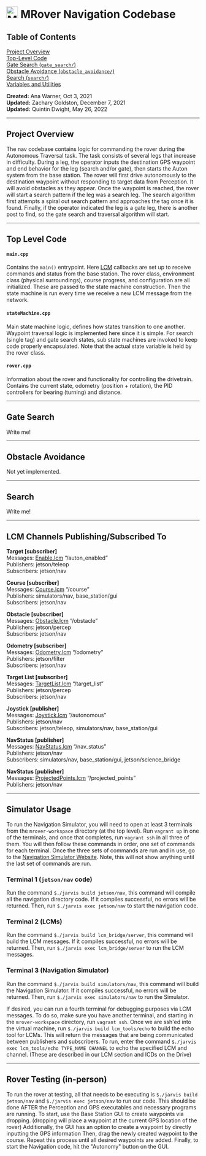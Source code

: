 # <img src="../../simulators/nav/src/static/mrover.png" alt="MRover Logo" width="30"/> MRover Navigation Codebase

## Table of Contents

[Project Overview](#project-overview) \
[Top-Level Code](#top-level-code) \
[Gate Search (`gate_search/`)](#gate-search) \
[Obstacle Avoidance (`obstacle_avoidance/`)](#obstacle-avoidance) \
[Search (`search/`)](#search) \
[Variables and Utilities](#variables-and-utilities)

**Created:** Ana Warner, Oct 3, 2021 \
**Updated:** Zachary Goldston, December 7, 2021 \
**Updated:** Quintin Dwight, May 26, 2022

---

<!----------------------------- Project Overview ----------------------------->

## Project Overview

The nav codebase contains logic for commanding the rover during the Autonomous Traversal task. The task consists of
several legs that increase in difficulty. During a leg, the operator inputs the destination GPS waypoint and end
behavior for the leg (search and/or gate), then starts the Auton system from the base station. The rover will first
drive autonomously to the destination waypoint without responding to target data from Perception. It will avoid
obstacles as they appear. Once the waypoint is reached, the rover will start a search pattern if the leg was a search
leg. The search algorithm first attempts a spiral out search pattern and approaches the tag once it is found. Finally,
if the operator indicated the leg is a gate leg, there is another post to find, so the gate search and traversal
algorithm will start.

---

<!----------------------------- Top-Level Code ----------------------------->

## Top Level Code

#### `main.cpp`

Contains the `main()` entrypoint. Here [LCM](https://github.com/lcm-proj/lcm) callbacks are set up to receive commands
and status from the base station.
The rover class, environment class (physical surroundings), course progress, and configuration are all initialized.
These are passed to the state machine construction.
Then the state machine is run every time we receive a new LCM message from the network.

#### `stateMachine.cpp`

Main state machine logic, defines how states transition to one another.
Waypoint traversal logic is implemented here since it is simple.
For search (single tag) and gate search states, sub state machines are invoked to keep code properly encapsulated.
Note that the actual state variable is held by the rover class.

#### `rover.cpp`

Information about the rover and functionality for controlling the drivetrain.
Contains the current state, odometry (position + rotation), the PID controllers for bearing (turning) and distance.

---

<!----------------------------- Gate Search ----------------------------->

## Gate Search

Write me!

---

<!----------------------------- Obstacle Avoidance ----------------------------->

## Obstacle Avoidance

Not yet implemented.

---

<!----------------------------- Search ----------------------------->

## Search

Write me!

---

<!----------------------------- LCMs ----------------------------->

## LCM Channels Publishing/Subscribed To

**Target [subscriber]** \
Messages: [Enable.lcm](https://github.com/umrover/mrover-workspace/blob/main/rover_msgs/Enable.lcm)
“/auton_enabled” \
Publishers: jetson/teleop \
Subscribers: jetson/nav

**Course [subscriber]** \
Messages: [Course.lcm](https://github.com/umrover/mrover-workspace/blob/master/rover_msgs/Course.lcm) “/course” \
Publishers: simulators/nav, base_station/gui \
Subscribers: jetson/nav

**Obstacle [subscriber]** \
Messages: [Obstacle.lcm](https://github.com/umrover/mrover-workspace/blob/master/rover_msgs/Obstacle.lcm)
“/obstacle” \
Publishers: jetson/percep \
Subscribers: jetson/nav

**Odometry [subscriber]** \
Messages: [Odometry.lcm](https://github.com/umrover/mrover-workspace/blob/master/rover_msgs/Odometry.lcm)
“/odometry” \
Publishers: jetson/filter \
Subscribers: jetson/nav

**Target List [subscriber]** \
Messages: [TargetList.lcm](https://github.com/umrover/mrover-workspace/blob/master/rover_msgs/TargetList.lcm)
“/target_list” \
Publishers: jetson/percep \
Subscribers: jetson/nav

**Joystick [publisher]** \
Messages: [Joystick.lcm](https://github.com/umrover/mrover-workspace/blob/master/rover_msgs/Joystick.lcm)
“/autonomous” \
Publishers: jetson/nav \
Subscribers: jetson/teleop, simulators/nav, base_station/gui

**NavStatus [publisher]** \
Messages: [NavStatus.lcm](https://github.com/umrover/mrover-workspace/blob/master/rover_msgs/NavStatus.lcm)
“/nav_status” \
Publishers: jetson/nav \
Subscribers: simulators/nav, base_station/gui, jetson/science_bridge

**NavStatus [publisher]** \
Messages: [ProjectedPoints.lcm](https://github.com/umrover/mrover-workspace/blob/master/rover_msgs/ProjectedPoints.lcm)
“/projected_points” \
Publishers: jetson/nav

---

<!----------------------------- Simulator Usage ----------------------------->

## Simulator Usage

To run the Navigation Simulator, you will need to open at least 3 terminals from the `mrover-workspace` directory (at
the top level). Run `vagrant up` in one of the terminals, and once that completes, run `vagrant ssh` in all three of
them. You will then follow these commands in order, one set of commands for each terminal. Once the three sets of
commands are run and in use, go to the [Navigation Simulator Website](http://localhost:8010/). Note, this will not
show anything until the last set of commands are run.

### Terminal 1 (`jetson/nav` code)

Run the command `$./jarvis build jetson/nav`, this command will compile all the navigation directory code. If it
compiles successful, no errors will be returned. Then, run `$./jarvis exec jetson/nav` to start the navigation code.

### Terminal 2 (LCMs)

Run the command `$./jarvis build lcm_bridge/server`, this command will build the LCM messages. If it compiles
successful, no errors will be returned. Then, run `$./jarvis exec lcm_bridge/server` to run the LCM messages.

### Terminal 3 (Navigation Simulator)

Run the command `$./jarvis build simulators/nav`, this command will build the Navigation Simulator. If it compiles
successful, no errors will be returned. Then, run `$./jarvis exec simulators/nav` to run the Simulator.

If desired, you can run a fourth terminal for debugging purposes via LCM messages. To do so, make sure you have another
terminal, and starting in the `mrover-workspace` directory, run `vagrant ssh`. Once we are ssh'ed into the virtual
machine, run `$./jarvis build lcm_tools/echo` to build the echo tool for LCMs. This will return the messages that are
being communicated between publishers and subscribers. To run, enter the
command `$./jarvis exec lcm_tools/echo TYPE_NAME CHANNEL` to echo the specified LCM and channel. (These are described in
our LCM section and ICDs on the Drive)

---

<!----------------------------- Rover Testing ----------------------------->

## Rover Testing (in-person)

To run the rover at testing, all that needs to be executing is `$./jarvis build jetson/nav`
and `$./jarvis exec jetson/nav` to run our code. This should be done AFTER the Perception and GPS executables and
necessary programs are running. To start, use the Base Station GUI to create waypoints via dropping. (dropping will
place a waypoint at the current GPS location of the rover) Additionally, the GUI has an option to create a waypoint by
directly inputting the GPS information Then, drag the newly created waypoint to the course. Repeat this process until
all desired waypoints are added. Finally, to start the Navigation code, hit the "Autonomy" button on the GUI.
